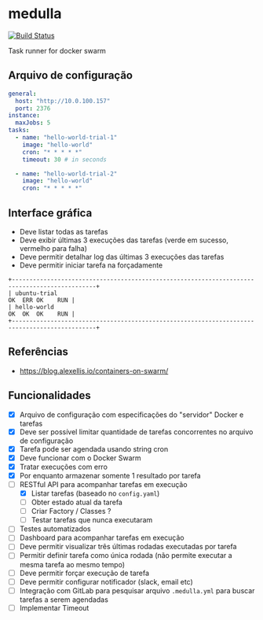 # medulla

[![Build Status](https://travis-ci.org/calimaborges/medulla.svg?branch=master)](https://travis-ci.org/calimaborges/medulla)

Task runner for docker swarm

## Arquivo de configuração

```yml
general:
  host: "http://10.0.100.157"
  port: 2376
instance:
  maxJobs: 5
tasks:
  - name: "hello-world-trial-1"
    image: "hello-world"
    cron: "* * * * *"
    timeout: 30 # in seconds

  - name: "hello-world-trial-2"
    image: "hello-world"
    cron: "* * * * *"
```

## Interface gráfica

- Deve listar todas as tarefas
- Deve exibir últimas 3 execuções das tarefas (verde em sucesso, vermelho para falha)
- Deve permitir detalhar log das últimas 3 execuções das tarefas
- Deve permitir iniciar tarefa na forçadamente

```
+----------------------------------------------------------------------------------------------+
| ubuntu-trial                                                               OK  ERR OK    RUN |
| hello-world                                                                OK  OK  OK    RUN |
+----------------------------------------------------------------------------------------------+
```

## Referências

- https://blog.alexellis.io/containers-on-swarm/

## Funcionalidades

- [x] Arquivo de configuração com especificações do "servidor" Docker e tarefas
- [x] Deve ser possível limitar quantidade de tarefas concorrentes no arquivo de configuração
- [x] Tarefa pode ser agendada usando string cron
- [x] Deve funcionar com o Docker Swarm
- [x] Tratar execuções com erro
- [x] Por enquanto armazenar somente 1 resultado por tarefa
- [ ] RESTful API para acompanhar tarefas em execução
  - [x] Listar tarefas (baseado no `config.yaml`)
  - [ ] Obter estado atual da tarefa
  - [ ] Criar Factory / Classes ?
  - [ ] Testar tarefas que nunca executaram
- [ ] Testes automatizados
- [ ] Dashboard para acompanhar tarefas em execução
- [ ] Deve permitir visualizar três últimas rodadas executadas por tarefa
- [ ] Permitir definir tarefa como única rodada (não permite executar a mesma tarefa ao mesmo tempo)
- [ ] Deve permitir forçar execução de tarefa
- [ ] Deve permitir configurar notificador (slack, email etc)
- [ ] Integração com GitLab para pesquisar arquivo `.medulla.yml` para buscar tarefas a serem agendadas
- [ ] Implementar Timeout
